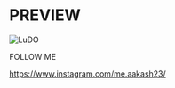 # PREVIEW

![LuDO](https://user-images.githubusercontent.com/78583334/112667542-5dc53f80-8e83-11eb-8b56-e676064fd658.png)

FOLLOW ME 

https://www.instagram.com/me.aakash23/
